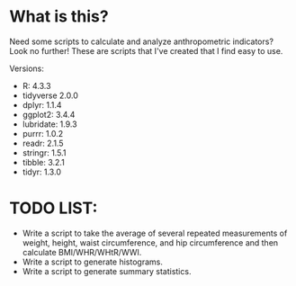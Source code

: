 # What is this?
Need some scripts to calculate and analyze anthropometric indicators? Look no further! These are scripts that I've created that I find easy to use.

Versions:
- R: 4.3.3
- tidyverse 2.0.0
- dplyr: 1.1.4
- ggplot2: 3.4.4
- lubridate: 1.9.3
- purrr: 1.0.2
- readr: 2.1.5
- stringr: 1.5.1
- tibble: 3.2.1
- tidyr: 1.3.0

# TODO LIST:
- Write a script to take the average of several repeated measurements of weight, height, waist circumference, and hip circumference and then calculate BMI/WHR/WHtR/WWI.
- Write a script to generate histograms.
- Write a script to generate summary statistics.

